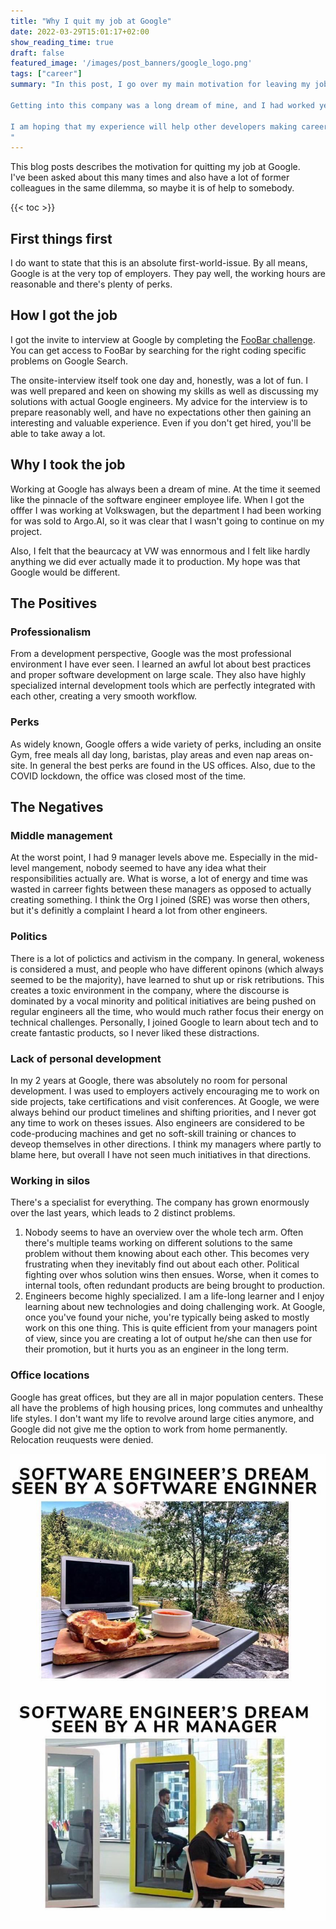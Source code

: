 ```yaml
---
title: "Why I quit my job at Google"
date: 2022-03-29T15:01:17+02:00
show_reading_time: true
draft: false
featured_image: '/images/post_banners/google_logo.png'
tags: ["career"]
summary: "In this post, I go over my main motivation for leaving my job at Google. \n

Getting into this company was a long dream of mine, and I had worked years to get there, so the desicions was not easy.  \n

I am hoping that my experience will help other developers making career desicions.
"
---
```



This blog posts describes the motivation for quitting my job at Google.  
I've been asked about this many times and also have a lot of former colleagues in the same dilemma, so maybe it is of help to somebody.

{{< toc >}}
## First things first
I do want to state that this is an absolute first-world-issue.
By all means, Google is at the very top of employers. They pay well, the working hours are reasonable and there's plenty of perks.

## How I got the job
I got the invite to interview at Google by completing the [FooBar challenge](https://foobar.withgoogle.com/).
You can get access to FooBar by searching for the right coding specific problems on Google Search.

The onsite-interview itself took one day and, honestly, was a lot of fun. I was well prepared and keen on showing my skills as well as discussing my solutions with actual Google engineers.
My advice for the interview is to prepare reasonably well, and have no expectations other then gaining an interesting and valuable experience. Even if you don't get hired, you'll be able to take away a lot.

## Why I took the job
Working at Google has always been a dream of mine.
At the time it seemed like the pinnacle of the software engineer employee life. When I got the offfer I was working at Volkswagen, but the department I had been working for was sold to Argo.AI, so it was clear that I wasn't going to continue on my project.

Also, I felt that the beaurcacy at VW was ennormous and I felt like hardly anything we did ever actually made it to production. My hope was that Google would be different.

## The Positives
### Professionalism
From a development perspective, Google was the most professional environment I have ever seen. I learned an awful lot about best practices and proper software development on large scale. They also have highly specialized internal development tools which are perfectly integrated with each other, creating a very smooth workflow.
### Perks
As widely known, Google offers a wide variety of perks, including an onsite Gym, free meals all day long, baristas, play areas and even nap areas on-site.
In general the best perks are found in the US offices. Also, due to the COVID lockdown, the office was closed most of the time.


## The Negatives
### Middle management
At the worst point, I had 9 manager levels above me. Especially in the mid-level mangement, nobody seemed to have any idea what their responsibilities actually are.
What is worse, a lot of energy and time was wasted in carreer fights between these managers as opposed to actually creating something.
I think the Org I joined (SRE) was worse then others, but it's definitly a complaint I heard a lot from other engineers.

### Politics
There is a lot of polictics and activism in the company. In general, wokeness is considered a must, and people who have different opinons (which always seemed to be the majority), have learned to shut up or risk retributions.
This creates a toxic environment in the company, where the discourse is dominated by a vocal minority and political initiatives are being pushed on regular engineers all the time, who would much rather focus their energy on technical challenges.
Personally, I joined Google to learn about tech and to create fantastic products, so I never liked these distractions.

### Lack of personal development
In my 2 years at Google, there was absolutely no room for personal development. I was used to employers actively encouraging me to work on side projects, take certifications and visit conferences.
At Google, we were always behind our product timelines and shifting priorities, and I never got any time to work on theses issues. Also engineers are considered to be code-producing machines and get no soft-skill training or chances to deveop themselves in other directions.
I think my managers where partly to blame here, but overall I have not seen much initiatives in that directions.

### Working in silos
There's a specialist for everything. The company has grown enormously over the last years, which leads to 2 distinct problems.
1. Nobody seems to have an overview over the whole tech arm. Often there's multiple teams working on different solutions to the same problem without them knowing about each other. This becomes very frustrating when they inevitably find out about each other.  Political fighting over whos solution wins then ensues. Worse, when it comes to internal tools, often redundant products are being brought to production.
2. Engineers become highly specialized. I am a life-long learner and I enjoy learning about new technologies and doing challenging work. At Google, once you've found your niche, you're typically being asked to mostly work on this one thing. This is quite efficient from your managers point of view, since you are creating a lot of output he/she can then use for their promotion, but it hurts you as an engineer in the long term.

### Office locations
Google has great offices, but they are all in major population centers. These all have the problems of high housing prices, long commutes and unhealthy life styles.
I don't want my life to revolve around large cities anymore, and Google did not give me the option to work from home permanently.
Relocation reuquests were denied.

![](/images/dream_office.png)
